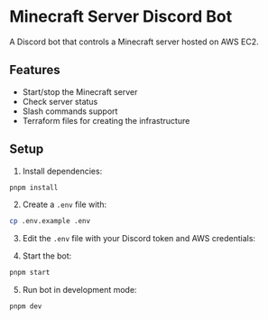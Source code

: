 # Minecraft Server Discord Bot

A Discord bot that controls a Minecraft server hosted on AWS EC2.

## Features

- Start/stop the Minecraft server
- Check server status
- Slash commands support
- Terraform files for creating the infrastructure

## Setup

1. Install dependencies:

```bash
pnpm install
```

2. Create a `.env` file with:

```bash
cp .env.example .env
```

3. Edit the `.env` file with your Discord token and AWS credentials:

4. Start the bot:

```bash
pnpm start
```

5. Run bot in development mode:

```bash
pnpm dev
```
